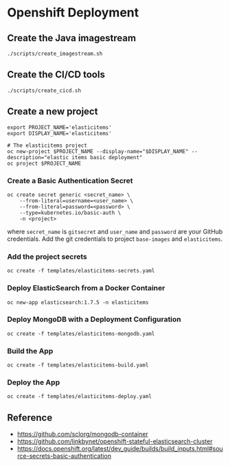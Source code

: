 # Openshift Deployment

## Create the Java imagestream

    ./scripts/create_imagestream.sh

## Create the CI/CD tools

    ./scripts/create_cicd.sh

## Create a new project

    export PROJECT_NAME='elasticitems'
    export DISPLAY_NAME='elasticitems'
    
    # The elasticitems project
    oc new-project $PROJECT_NAME --display-name="$DISPLAY_NAME" --description="elastic items basic deployment"
    oc project $PROJECT_NAME


### Create a Basic Authentication Secret

    oc create secret generic <secret_name> \
        --from-literal=username=<user_name> \
        --from-literal=password=<password> \
        --type=kubernetes.io/basic-auth \
        -n <project>

where `secret_name` is `gitsecret` and `user_name` and `password` are your GitHub credentials. Add the git credentials to
project `base-images` and `elasticitems`.

### Add the project secrets

    oc create -f templates/elasticitems-secrets.yaml

### Deploy ElasticSearch from a Docker Container

    oc new-app elasticsearch:1.7.5 -n elasticitems

### Deploy MongoDB with a Deployment Configuration

    oc create -f templates/elasticitems-mongodb.yaml
    
### Build the App

    oc create -f templates/elasticitems-build.yaml

### Deploy the App

    oc create -f templates/elasticitems-deploy.yaml


## Reference

* https://github.com/sclorg/mongodb-container 
* https://github.com/linkbynet/openshift-stateful-elasticsearch-cluster 
* https://docs.openshift.org/latest/dev_guide/builds/build_inputs.html#source-secrets-basic-authentication 

